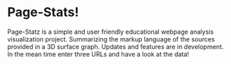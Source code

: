 # Page-Stats!
Page-Statz is a simple and user friendly educational webpage analysis visualization project. Summarizing the markup language of the sources provided in a 3D surface graph. Updates and features are in development. In the mean time enter three URLs and have a look at the data!
